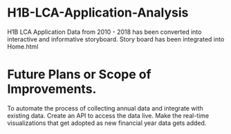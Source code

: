 # H1B-LCA-Application-Analysis
H1B LCA Application Data from 2010 - 2018 has been converted into interactive and informative storyboard. 
Story board has been integrated into Home.html

# Future Plans or Scope of Improvements.
To automate the process of collecting annual data and integrate with existing data.
Create an API to access the data live.
Make the real-time visualizations that get adopted as new financial year data gets added.
